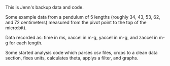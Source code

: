 This is Jenn's backup data and code.

Some example data from a pendulum of 5 lengths (roughly 34, 43, 53, 62, and 72 centimeters) measured from the pivot point to the top of the micro:bit).

Data recorded as: time in ms, xaccel in m-g, yaccel in m-g, and zaccel in m-g for each length.

Some started analysis code which parses csv files, crops to a clean data section, fixes units, calculates theta, applys a filter, and graphs.
